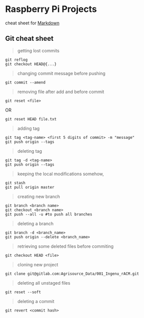 # Raspberry Pi Projects

cheat sheet for [Markdown](https://confluence.atlassian.com/bitbucketserver/markdown-syntax-guide-776639995.html)

## Git cheat sheet
>getting lost commits
```
git reflog
git checkout HEAD@{...}
```

>changing commit message before pushing
```
git commit --amend
```

>removing file after add and before commit
```
git reset <file>
```
OR
```
git reset HEAD file.txt
```

>adding tag
```
git tag <tag-name> <first 5 digits of commit> -m "message"
git push origin --tags
```

>deleting tag
```
git tag -d <tag-name>
git push origin --tags
```

>keeping the local modifications somehow,
```
git stash 
git pull origin master
```

>creating new branch
```
git branch <branch name>
git checkout <branch name>
git push --all -u #to push all branches
```

>deleting a branch
```
git branch -d <branch_name>
git push origin --delete <branch_name>
```

>retrieving some deleted files before commiting
```
git checkout HEAD <file>
```

>cloning new project
```
git clone git@gitlab.com:Agrisource_Data/001_Ingenu_rACM.git
```

>deleting all unstaged files
```
git reset --soft
```

>deleting a commit
```
git revert <commit hash>
```

